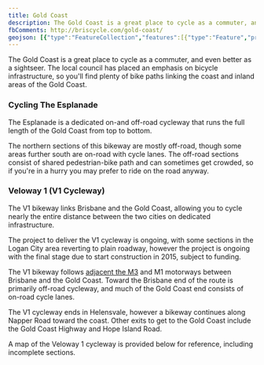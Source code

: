 ```yaml
---
title: Gold Coast
description: The Gold Coast is a great place to cycle as a commuter, and even better as a sightseer. The local council has placed an emphasis on bicycle infrastructure, so you'll find plenty of bike paths linking the coast and inland areas of the Gold Coast.
fbComments: http://briscycle.com/gold-coast/
geojson: [{"type":"FeatureCollection","features":[{"type":"Feature","properties":{"highway":"residential","bicycle":"3"},"geometry":{"type":"LineString","coordinates":[[153.25699563986026,-27.785365700800902],[153.25732912239553,-27.78679870403679]]}},{"type":"Feature","properties":{"highway":"path","bicycle":"yes"},"geometry":{"type":"LineString","coordinates":[[153.22873650515402,-27.7342689988661],[153.2288298008633,-27.73422156073301],[153.2289786769951,-27.734397257418834],[153.22908189777982,-27.734464022085174],[153.22924268400217,-27.734500918330603],[153.22950073596397,-27.73452551582062],[153.22961983686943,-27.734964755778886],[153.2296059417638,-27.735059631377364]]}},{"type":"Feature","properties":{"highway":"residential","bicycle":"3"},"geometry":{"type":"LineString","coordinates":[[153.31426324364546,-27.884696950141716],[153.31336099229085,-27.889843715076978],[153.31336099229085,-27.890141455169495],[153.31355188428876,-27.89097512307213]]}},{"type":"Feature","properties":{"highway":"residential","bicycle":"5"},"geometry":{"type":"LineString","coordinates":[[153.222940261089,-27.727782081767323],[153.22591778372515,-27.731675683965705],[153.22783927833302,-27.73385435374493],[153.22873650515402,-27.7342689988661]]}},{"type":"Feature","properties":{"highway":"residential","bicycle":"3"},"geometry":{"type":"LineString","coordinates":[[153.31145925273833,-27.860093228349136],[153.31201505696373,-27.86184814877618],[153.31198183760773,-27.862094334236833],[153.31186954819722,-27.86243185940078],[153.3123523926624,-27.864526477357142],[153.31348651570863,-27.867822192367946],[153.31368863664756,-27.86874537167397],[153.31383461288124,-27.86908287612356],[153.31417148111277,-27.86929133422901],[153.31503610957375,-27.869430306076513]]}},{"type":"Feature","properties":{"highway":"residential","bicycle":"5"},"geometry":{"type":"LineString","coordinates":[[153.20994841265968,-27.709660621722016],[153.21000399308224,-27.713779805405842],[153.21013103404803,-27.713906330769817],[153.21098856056727,-27.714025826812122],[153.21082361075324,-27.714833353010267],[153.21063600698517,-27.71514263398657],[153.21023425483278,-27.715487885434953],[153.21141732382685,-27.717434923458008],[153.21210016901807,-27.71790586245204],[153.21287829493366,-27.718137816731417],[153.2135134997627,-27.718257308137332]]}},{"type":"Feature","properties":{"highway":"path","bicycle":"yes"},"geometry":{"type":"LineString","coordinates":[[153.15887760388054,-27.649610298584076],[153.15876531447003,-27.649918643354553],[153.15948396669734,-27.650863565462743],[153.1614827182045,-27.652484833847172],[153.16203293631602,-27.65279317051281],[153.162459636076,-27.65284290215165],[153.1631446014801,-27.653588874020148],[153.1637060485327,-27.654503925895494],[153.1657160289809,-27.656115194279334],[153.17028620798885,-27.661376516410826],[153.17094871551092,-27.661863847235164],[153.17179088608978,-27.662082648123043],[153.1726892013739,-27.662172157450943],[153.17244216467074,-27.66293795648239],[153.1723860199655,-27.66366396879155],[153.18113336504462,-27.672266350245547],[153.1813017991604,-27.672166904618095],[153.1815488358635,-27.67266413185026],[153.18253698267606,-27.67358896848342],[153.18345775584228,-27.67414585558303],[153.18481401869306,-27.674456725937755],[153.18500491069094,-27.673879951601833],[153.18542599598038,-27.674004256673015],[153.18529686315827,-27.674476614653646],[153.18536985127514,-27.674998692150908],[153.18515088692462,-27.675212494596387],[153.18508912774882,-27.67626658425725],[153.18521826057093,-27.676833401850896],[153.186329925735,-27.679021091296566],[153.18670609526023,-27.679597838488615],[153.1875033500749,-27.681308174323924],[153.18953024239366,-27.684953173994348],[153.19007810655873,-27.684988329228073],[153.1905783303616,-27.685283632744515],[153.19079271199138,-27.68564924551562],[153.19100709362115,-27.685832051442123],[153.1908886254574,-27.68597184848662],[153.19088020375165,-27.686073767371756],[153.19100091486794,-27.686175686161764],[153.1909363484569,-27.686359636907827],[153.19085213139903,-27.686377037638028],[153.19082686628164,-27.686478956144978],[153.1908830109869,-27.686657934756248],[153.19152052135462,-27.688430887573848],[153.1923859879342,-27.68999875005708],[153.19227789884724,-27.690043583330784],[153.19420733351546,-27.6934393683258],[153.19441377508488,-27.693523734310112],[153.19674974886414,-27.69866411207198],[153.19665991733572,-27.698733707131485]]}},{"type":"Feature","properties":{"highway":"path","bicycle":"yes"},"geometry":{"type":"LineString","coordinates":[[153.07243357688262,-27.557319106910406],[153.0725447377277,-27.55724167515258],[153.07397394859308,-27.558938122066184],[153.0756413612693,-27.56066269890576],[153.07715791279867,-27.56189452291885],[153.07761843629976,-27.56251394919956],[153.0778566381106,-27.562682883033126],[153.07822982094768,-27.56282366102917],[153.07887529142698,-27.563330460320024],[153.07910158314732,-27.563411407212264],[153.08136450035084,-27.564836766621607],[153.08665049703532,-27.568299304654534],[153.0889565783928,-27.569671854215276],[153.08918115721386,-27.570005308691393],[153.089428193917,-27.57088622086601],[153.0897145319138,-27.571125111084292],[153.0895404833275,-27.571224648521746],[153.08985197544774,-27.5716245051541],[153.0911994483739,-27.571186541349864],[153.09188441377805,-27.57125621752656],[153.0942200335168,-27.57238098397138],[153.09655565325548,-27.57368490232185],[153.0983073680595,-27.57505847893878],[153.09917199652048,-27.575934373889105],[153.0997671303962,-27.57672068271734],[153.09975590145515,-27.576939653792834],[153.10191883490657,-27.579778700031042],[153.10198059408236,-27.580216629536682],[153.10177847314344,-27.581311445651437],[153.1011384235035,-27.582396298113114],[153.1010036762109,-27.583277110796818],[153.10071733821405,-27.583715026334506],[153.10041977127622,-27.584008627818122],[153.10024572268992,-27.584078295851395],[153.1002008069257,-27.58421265550487],[153.10034116868886,-27.584406730269272],[153.10084085656564,-27.584735163703574],[153.10071733821405,-27.584934213791122]]}},{"type":"Feature","properties":{"highway":"residential","bicycle":"5"},"geometry":{"type":"LineString","coordinates":[[153.20446183094884,-27.705766233357757],[153.20751875418858,-27.708493725715908],[153.2076537352148,-27.70911232274359]]}},{"type":"Feature","properties":{"highway":"residential","bicycle":"5"},"geometry":{"type":"LineString","coordinates":[[153.31355188428876,-27.89097512307213],[153.31388875252028,-27.892046972370533],[153.31389998146133,-27.89338676906897],[153.31404595769501,-27.89835875851188],[153.31440528380864,-27.899509925098968],[153.31518008074121,-27.90221908779541],[153.31503410450753,-27.902824422569964],[153.3154608042675,-27.903221361567276],[153.3156180094422,-27.904551096597864],[153.3157302988527,-27.90574189021705],[153.31638157743373,-27.907389133117434],[153.3168644218989,-27.90838143601173],[153.31705531389682,-27.909234809220678],[153.31742586895152,-27.91097130368313],[153.31785256871146,-27.911735352414915],[153.31872842611347,-27.913064982793202],[153.3210640458522,-27.91862147015599],[153.32156934819952,-27.919454918634997],[153.3248818858097,-27.922987081354325],[153.32699292672737,-27.924723354991443],[153.3276329763673,-27.9250606849199],[153.32781263942414,-27.925586520650153],[153.32799230248096,-27.926519128672698],[153.32844146012303,-27.927114406182085],[153.33005842763444,-27.92806684337813],[153.33147164545528,-27.929412132446334],[153.3320958206501,-27.930222320460324],[153.33433052196477,-27.92899682363079],[153.33586398941864,-27.93016104594888],[153.33703528114222,-27.93311579950084],[153.3355172254215,-27.933619597344133],[153.33544016675552,-27.933755758520213],[153.3355172254215,-27.934273169424582],[153.33630322381504,-27.93602281689143],[153.33645734114705,-27.937037190969754],[153.33916980619117,-27.94373590548472],[153.34153550723804,-27.948596298021673],[153.34199785923417,-27.949154480360477],[153.3441015608166,-27.950406976571326],[153.34428650161507,-27.950774554223663]]}},{"type":"Feature","properties":{"highway":"path","bicycle":"yes"},"geometry":{"type":"LineString","coordinates":[[153.31503610957375,-27.869430306076513],[153.31428377052328,-27.873311519239348],[153.31465432557798,-27.873351224026383],[153.31454203616747,-27.87377804956788],[153.3151596279253,-27.875832744338734],[153.31494627804534,-27.87582281837072],[153.3150473385148,-27.876160300772924],[153.31390146649989,-27.876391504329483],[153.3137466353228,-27.87568436973271],[153.31355324243492,-27.875708333168387]]}},{"type":"Feature","properties":{"highway":"path","bicycle":"yes"},"geometry":{"type":"LineString","coordinates":[]}},{"type":"Feature","properties":{"highway":"residential","bicycle":"3"},"geometry":{"type":"LineString","coordinates":[[153.2422926548542,-27.75629593195469],[153.2427214181138,-27.756752650180086],[153.2431581214338,-27.756928310525847],[153.24386092145934,-27.75773129060063]]}},{"type":"Feature","properties":{"highway":"residential","bicycle":"1"},"geometry":{"type":"LineString","coordinates":[[153.10071733821405,-27.584934213791122],[153.1021164739708,-27.585863323380718],[153.10309619907756,-27.586358454711448],[153.10402820118483,-27.586776453290547],[153.10489002241053,-27.58734124645875],[153.10565359040206,-27.588122497411796],[153.10652523695117,-27.5891550339214],[153.10688695711357,-27.589831000161627],[153.10730778031288,-27.59091647713322],[153.10791519896125,-27.595753372706675],[153.10931421165154,-27.597972433302793],[153.1098736715041,-27.600499848260963],[153.11016935275583,-27.60547801400427],[153.11166347537343,-27.60820085181064],[153.12116331912418,-27.614543491497],[153.12046459381222,-27.615584751786706],[153.12133334927248,-27.616066286653176],[153.1219509410303,-27.616155833633773],[153.12242255655448,-27.61600658862545],[153.12277065372706,-27.615509103795517],[153.12354545065963,-27.615887192472343],[153.12407321088904,-27.616573718575147],[153.1248929235858,-27.618802411333],[153.12648743321512,-27.620802226492366],[153.12922729483168,-27.626930785764163],[153.1318819760995,-27.633984173618668],[153.1327578335015,-27.634760118012498],[153.13415022219192,-27.635078452582512],[153.1351383690044,-27.6356554316304],[153.1363328771818,-27.637118604430377],[153.13667429977738,-27.637976764350213],[153.13686486122612,-27.63853948851285],[153.13775414798673,-27.63919365171426],[153.1385402139627,-27.64028391502531],[153.13924687933502,-27.64068484783327],[153.14320102939584,-27.642682456066673],[153.14386799446632,-27.643202953630187],[153.1440426757943,-27.643231088563066],[153.1449081423739,-27.64383598786988],[153.14526544509025,-27.64388522371277],[153.14547024826507,-27.644079838310443],[153.1459755506124,-27.643343748771947],[153.14646962401864,-27.643592428224093],[153.14809782047112,-27.643930631371802],[153.14878278587526,-27.644288727682646],[153.15061310326664,-27.64632786488657],[153.15164616584337,-27.64674563464625],[153.15342033852954,-27.64711366858871],[153.1540491592284,-27.647083828044913],[153.15498116133568,-27.647501594917212],[153.15577841615035,-27.648148135740563],[153.157664878247,-27.649202486423373],[153.15887760388054,-27.649610298584076]]}},{"type":"Feature","properties":{"highway":"path","bicycle":"yes"},"geometry":{"type":"LineString","coordinates":[[153.2135134997627,-27.718257308137332],[153.21363725184773,-27.718147735684504],[153.21387545365863,-27.718246140372287],[153.21402234477534,-27.718391990014062],[153.21409380531858,-27.71860461384113],[153.21406204507716,-27.718748705785774],[153.21401241969988,-27.718901583616447],[153.21409498229175,-27.71907485757611],[153.21421288617276,-27.7191543799035],[153.2145441399338,-27.719243842452478],[153.21466765828535,-27.719422767330265],[153.2148304779306,-27.719880018461858],[153.21512243039794,-27.72035714803314],[153.21560527486318,-27.7207646945553],[153.21632954156098,-27.721221940059582],[153.21699204908302,-27.721390921608506],[153.2176657855461,-27.721549962827083],[153.2176040263703,-27.721743793998577],[153.21775000260396,-27.72185810452793],[153.21778930389766,-27.722017145065045],[153.21778368942714,-27.72220103539689],[153.21772193025137,-27.72234019544187],[153.2175984118998,-27.722374985425358],[153.2176208697819,-27.722573785118044],[153.21777246048612,-27.722668214845093],[153.2180980997766,-27.722673184828466],[153.21823846153973,-27.722673184828466],[153.2183282930681,-27.722524085228855],[153.21868472930925,-27.722899193955197],[153.21883360544106,-27.723206694909543],[153.21907776229722,-27.723472023607393],[153.21907180725194,-27.723582723469235],[153.21963753655277,-27.72412743543783],[153.21979236772987,-27.724206506303823],[153.22299584151156,-27.727711798861232],[153.222940261089,-27.727782081767323]]}},{"type":"Feature","properties":{"highway":"residential","bicycle":"3"},"geometry":{"type":"LineString","coordinates":[[153.20368923443394,-27.705096496475758],[153.20383456618015,-27.705316331159818],[153.2037948658783,-27.705639698552098],[153.20398542732704,-27.70582247100207],[153.20446183094884,-27.705766233357757]]}},{"type":"Feature","properties":{"highway":"residential","bicycle":"5"},"geometry":{"type":"LineString","coordinates":[[153.24386092145934,-27.75773129060063],[153.24525826739972,-27.75932780246947],[153.24577834135354,-27.759724785056672],[153.24639766606188,-27.75995665032283],[153.2479221576516,-27.76037119608299],[153.24855736248065,-27.76075060946284],[153.24994687304417,-27.76242282304442],[153.25020095497587,-27.763013009939545],[153.25190012789358,-27.76771759965432],[153.25228191188933,-27.769207967963663],[153.25236051447666,-27.77043999035401],[153.25234928553564,-27.77181109564504],[153.252214538243,-27.77312257149467],[153.25267492482612,-27.7775238483683],[153.25309039564505,-27.779312126694418],[153.254518341027,-27.782752528636113],[153.25537586754623,-27.783946728008154],[153.25632867478978,-27.78477563515584],[153.25699563986026,-27.785365700800902]]}},{"type":"Feature","properties":{"highway":"residential","bicycle":"3"},"geometry":{"type":"LineString","coordinates":[[153.06947632345668,-27.553856510357463],[153.07243357688262,-27.557319106910406]]}},{"type":"Feature","properties":{"highway":"path","bicycle":"yes"},"geometry":{"type":"LineString","coordinates":[[153.0286166449791,-27.47887332156685],[153.02858295815597,-27.479172184267274],[153.02733654569923,-27.4801086154782],[153.0264106397079,-27.48146421931439],[153.0260878076527,-27.48168338021923],[153.02537757713117,-27.482044496668053],[153.02541126395434,-27.482126681625505],[153.02588568671374,-27.482522662833745],[153.02599797612427,-27.48254756726467],[153.02693839993734,-27.48225369462097],[153.02781145010408,-27.482027063487383],[153.0281707762177,-27.48203951575957],[153.0289062718566,-27.482261165969074],[153.03006004554965,-27.482315955839752],[153.03010215407858,-27.482485306176798],[153.03030988948802,-27.482465382621253],[153.03042498613382,-27.482577452574347],[153.03046148019223,-27.482789139952413],[153.03056815513222,-27.48289622870635],[153.0307057096601,-27.483013279085743],[153.03081519183536,-27.483205042204435],[153.03109030089112,-27.483860022806464],[153.03110433706743,-27.483942206409267],[153.03107345747952,-27.48404431322428],[153.0308488786585,-27.484151400757842],[153.03066640836641,-27.484440287538387],[153.03068605901328,-27.484534922698273],[153.0313710244174,-27.484818827690052],[153.03145804871056,-27.485000626116207],[153.03151700065106,-27.485331847134898],[153.03165174794367,-27.485531077343033],[153.03165736241422,-27.485655596040104],[153.03152542235688,-27.486360369212008],[153.03192404976417,-27.48694560145718],[153.03264270199148,-27.48880089163352],[153.03276060587254,-27.489401052636865],[153.03284831131518,-27.490917804460167],[153.03302797437198,-27.491530405124404],[153.03340414389723,-27.492207748232516],[153.03426315788766,-27.492999636729657],[153.0353916664633,-27.493597284654147],[153.0360429450443,-27.49411524356441],[153.0370928510326,-27.495340405902787],[153.03838417925357,-27.49713828204684],[153.03836733584197,-27.497237886514927],[153.0382619063342,-27.497253754950115],[153.03814680968844,-27.49723383406658],[153.03813838798266,-27.497291106597025],[153.0376948448111,-27.497216403290533],[153.03765273628215,-27.497452963587182],[153.04015630849122,-27.497806558030096],[153.04031351366592,-27.498264735055383],[153.04023054204023,-27.498370423402466],[153.04033574784006,-27.49857995316199],[153.04029803255332,-27.4987032057754],[153.04028098963767,-27.498773937875097],[153.04259154720333,-27.499104958283862],[153.04232952521136,-27.500534673294656],[153.04252802672042,-27.50088681699854],[153.04321881197197,-27.501555886931836],[153.04349363058094,-27.502652705912674],[153.04281989411786,-27.504320985276458],[153.0426346165905,-27.50426620635565],[153.0423875798874,-27.505062987972025],[153.04201702483266,-27.506004178823765],[153.04184297624636,-27.50691548292975],[153.04176718089428,-27.507012588660015],[153.04176437365902,-27.507067366213633],[153.04179244601164,-27.507097244867754],[153.0419384222453,-27.50711716396599],[153.04165208424848,-27.507933843888964],[153.0411299384896,-27.508531410723844],[153.04055164802546,-27.509004482166425],[153.0403663704981,-27.509363019167875],[153.04028776791074,-27.509661799109892],[153.04001265885498,-27.509856005637094],[153.03967579062342,-27.5098360870347],[153.0394287539203,-27.509900822479306],[153.03906942780665,-27.510353969524996],[153.03904696992456,-27.510463521277845],[153.0399958154434,-27.512136661765343],[153.04063025061282,-27.513003099516762],[153.04147242119166,-27.513759982082743],[153.0415285658969,-27.51395418137526],[153.04322975046622,-27.51485048135938],[153.04392033034088,-27.515034719895635],[153.0440045473988,-27.515124349342223],[153.04411122233878,-27.515194061083523],[153.0459022384365,-27.51608039222807],[153.04643561313645,-27.51628952550163],[153.04685108395532,-27.516633100730633],[153.04683424054377,-27.516737666891643],[153.04701951807112,-27.51676754291939],[153.04741814547842,-27.516976674886372],[153.0471318074816,-27.51840573268447],[153.04861964217096,-27.51882896923476],[153.04876561840462,-27.518998263398817],[153.04897335381406,-27.5190380972819],[153.04911371557722,-27.519237266480875],[153.04946742722032,-27.51927212105361],[153.04943374039718,-27.519451372967477],[153.05093280402755,-27.519775021516384],[153.05088227379284,-27.519914439059306],[153.05144933531594,-27.520083731552386],[153.0522522046011,-27.52133350042284],[153.05252169918634,-27.521472915989932],[153.05259468730318,-27.521607352262226],[153.05295962788733,-27.52230940568058],[153.05316174882628,-27.52239902919859],[153.05414428116828,-27.5238578906361],[153.05409936540406,-27.524325917166948],[153.0543407876367,-27.524893521137567],[153.05462151116296,-27.525326690617423],[153.05491907810085,-27.52560053251156],[153.0549078491598,-27.52575487946043],[153.0559802130302,-27.526646104378905],[153.05612618926386,-27.5269547951242],[153.05611496032282,-27.52723859068982],[153.05642937067225,-27.52834389275178],[153.05772069889318,-27.535104912991724],[153.05814178418262,-27.53608567446388],[153.0592393989921,-27.539876352246345],[153.05989048394187,-27.54145338295671],[153.06088299148723,-27.543234555600264],[153.0614925463691,-27.544099869038345],[153.0640302870467,-27.54729078435074],[153.06595043596653,-27.55042187323281],[153.06628168972756,-27.5502576052875],[153.06645573831386,-27.55051645163532],[153.06667470266436,-27.550501518208762],[153.0668375223096,-27.55069067479516],[153.06696104066117,-27.550660807987388],[153.06957738392614,-27.553781845475243],[153.06947632345668,-27.553856510357463]]}},{"type":"Feature","properties":{"highway":"residential","bicycle":"5"},"geometry":{"type":"LineString","coordinates":[[153.25732912239553,-27.78679870403679],[153.2577475916483,-27.78755023508138],[153.25922981186707,-27.78987477684184],[153.26008321138698,-27.79181185700963],[153.26093661090692,-27.795457447610765],[153.2624412890078,-27.799867753450243],[153.26318239911723,-27.801139159736017],[153.26403579863714,-27.8022416953313],[153.265315897917,-27.80333428713733],[153.26702269695681,-27.804287812826384],[153.2700432820997,-27.805340654387052],[153.27178376796263,-27.806393485745232],[153.27326598818146,-27.80764495125755],[153.27426536393503,-27.809124840283143],[153.2749727872213,-27.810803347729387],[153.27605076556222,-27.812610942126227],[153.27717365966737,-27.81396165236689],[153.27830778271357,-27.81489522168616],[153.2807781497449,-27.816057206330317],[153.28632524662433,-27.817020551694057],[153.28676317532538,-27.81696096356899],[153.28935706070826,-27.816126726384933],[153.2923102722048,-27.815938028990285],[153.29324227431206,-27.816126726384933],[153.29407321594988,-27.816593502741945],[153.29766647708635,-27.818937285607895],[153.29843004507785,-27.819741707896423],[153.30480808359508,-27.82991068067098],[153.30494283088774,-27.830834182769095],[153.30478562571298,-27.831628586888787],[153.3034606106689,-27.83435930669912],[153.30335955019945,-27.83495509098054],[153.3033932370226,-27.835809042746],[153.303696418431,-27.838638951137806],[153.30542567535292,-27.845182211030096],[153.30716616121592,-27.84919336184714],[153.30767146356322,-27.850930819245374],[153.30881681555047,-27.853591557185915],[153.3093445757799,-27.85485240646837],[153.30990602283248,-27.855587067793337],[153.31052361459032,-27.856043746648382],[153.31095031435026,-27.856351507400444],[153.31109400996164,-27.85812768373947],[153.31145925273833,-27.860093228349136]]}},{"type":"Feature","properties":{"highway":"residential","bicycle":"5"},"geometry":{"type":"LineString","coordinates":[[153.31355324243492,-27.875708333168387],[153.31458494686547,-27.879412370358395],[153.31483198356864,-27.88064314266667],[153.31482075462756,-27.881516585497057],[153.31426324364546,-27.884696950141716]]}},{"type":"Feature","properties":{"highway":"residential","bicycle":"5"},"geometry":{"type":"LineString","coordinates":[[153.19665991733572,-27.698733707131485],[153.19699678556725,-27.699280523911987],[153.1975020879146,-27.69993670043209],[153.19819828225977,-27.70039403324931],[153.1988607897818,-27.700563047066314],[153.20093814387636,-27.700831480237653],[153.2006237335269,-27.70271049394878],[153.2007584808195,-27.702968980075816],[153.20179154339624,-27.703833909971546],[153.2027460033856,-27.704221634940616],[153.20368923443394,-27.705096496475758]]}},{"type":"Feature","properties":{"highway":"residential","bicycle":"5"},"geometry":{"type":"LineString","coordinates":[[153.2296059417638,-27.735059631377364],[153.23003867505355,-27.73517910423571],[153.23080338750896,-27.73612815607981],[153.23083514775038,-27.73638115479099],[153.23067634654313,-27.736549820272113],[153.23026346340424,-27.73685201193951],[153.2301999429213,-27.737013648998985],[153.23019200286097,-27.737210424226003],[153.23027140346463,-27.73739314376148],[153.23043814473223,-27.73751261406131],[153.23064458630168,-27.737582890647072],[153.23119245046675,-27.73766019483907],[153.2317879549939,-27.737969411058565],[153.23272488211674,-27.73873542018631],[153.23339978724763,-27.73965602953529],[153.23378885020543,-27.74061176841565],[153.23396353153336,-27.741490197492038],[153.23456697612093,-27.746043860287052],[153.23476547763002,-27.74690116439592],[153.23536098215723,-27.748095757229276],[153.23889430901878,-27.75458146490593],[153.23939453282168,-27.75512250865246],[153.23993445692633,-27.755579231800287],[153.24056172169506,-27.75586731772353],[153.2422926548542,-27.75629593195469]]}},{"type":"Feature","properties":{"highway":"residential","bicycle":"3"},"geometry":{"type":"LineString","coordinates":[[153.2076537352148,-27.70911232274359],[153.20790781714638,-27.70934429572463],[153.20994841265968,-27.709660621722016]]}}]}]
---
```

The Gold Coast is a great place to cycle as a commuter, and even better as a sightseer. The local council has placed an emphasis on bicycle infrastructure, so you'll find plenty of bike paths linking the coast and inland areas of the Gold Coast.

<h3>Cycling The Esplanade</h3>
The Esplanade is a dedicated on-and off-road cycleway that runs the full length of the Gold Coast from top to bottom.

The northern sections of this bikeway are mostly off-road, though some areas further south are on-road with cycle lanes. The off-road sections consist of shared pedestrian-bike path and can sometimes get crowded, so if you're in a hurry you may prefer to ride on the road anyway.

<h3>Veloway 1 (V1 Cycleway)</h3>
The V1 bikeway links Brisbane and the Gold Coast, allowing you to cycle nearly the entire distance between the two cities on dedicated infrastructure.

The project to deliver the V1 cycleway is ongoing, with some sections in the Logan City area reverting to plain roadway, however the project is ongoing with the final stage due to start construction in 2015, subject to funding.

The V1 bikeway follows <a href="../southeast-freeway-bikeway/">adjacent the M3</a> and M1 motorways between Brisbane and the Gold Coast. Toward the Brisbane end of the route is primarily off-road cycleway, and much of the Gold Coast end consists of on-road cycle lanes.

The V1 cycleway ends in Helensvale, however a bikeway continues along Napper Road toward the coast. Other exits to get to the Gold Coast include the Gold Coast Highway and Hope Island Road.

A map of the Veloway 1 cycleway is provided below for reference, including incomplete sections.
